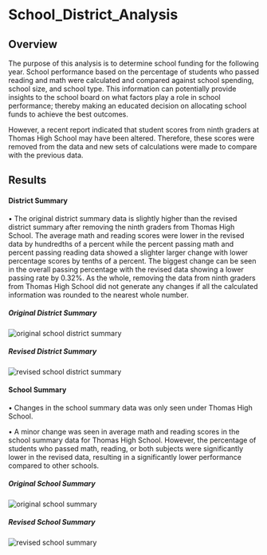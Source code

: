 # School_District_Analysis

## Overview
The purpose of this analysis is to determine school funding for the following year. School performance based on the percentage of students who passed reading and math were calculated and compared against school spending, school size, and school type. This information can potentially provide insights to the school board on what factors play a role in school performance; thereby making an educated decision on allocating school funds to achieve the best outcomes.

However, a recent report indicated that student scores from ninth graders at Thomas High School may have been altered. Therefore, these scores were removed from the data and new sets of calculations were made to compare with the previous data.

## Results
#### District Summary
•	The original district summary data is slightly higher than the revised district summary after removing the ninth graders from Thomas High School.  The average math and reading scores were lower in the revised data by hundredths of a percent while the percent passing math and percent passing reading data showed a slighter larger change with lower percentage scores by tenths of a percent. The biggest change can be seen in the overall passing percentage with the revised data showing a lower passing rate by 0.32%. As the whole, removing the data from ninth graders from Thomas High School did not generate any changes if all the calculated information was rounded to the nearest whole number.

##### Original District Summary
![original school district summary](https://user-images.githubusercontent.com/89353378/137559230-2b970faa-6b91-4746-b7cf-203a40199f85.png)

##### Revised District Summary
![revised school district summary](https://user-images.githubusercontent.com/89353378/137559408-5d9c9973-73ad-46f6-a9ec-6928ce72148e.PNG)


#### School Summary
•	Changes in the school summary data was only seen under Thomas High School.

•	A minor change was seen in average math and reading scores in the school summary data for Thomas High School.  However, the percentage of students who passed math, reading, or both subjects were significantly lower in the revised data, resulting in a significantly lower performance compared to other schools.



##### Original School Summary
![original school summary](https://user-images.githubusercontent.com/89353378/137561631-5349af76-ce32-49c2-9a96-a4bedcbfe492.PNG)

##### Revised School Summary
![revised school summary](https://user-images.githubusercontent.com/89353378/137561653-beb164c3-6e66-4e84-a60c-669965001869.PNG)

